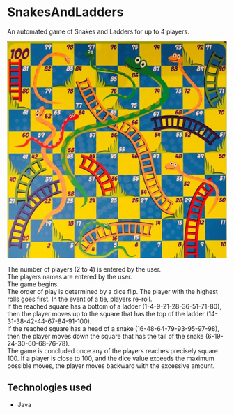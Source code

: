 # SnakesAndLadders
An automated game of Snakes and Ladders for up to 4 players.


![Snakes and Ladders Board](https://github.com/brandonlr09/SnakesAndLadders/blob/main/snakesandladders.png)


The number of players (2 to 4) is entered by the user.  
The players names are entered by the user.  
The game begins.  
The order of play is determined by a dice flip. The player with the highest rolls goes first. In the event of a tie, players re-roll.  
If the reached square has a bottom of a ladder (1-4-9-21-28-36-51-71-80), then the player moves up to the square that has the top of the ladder (14-31-38-42-44-67-84-91-100).  
If the reached square has a head of a snake (16-48-64-79-93-95-97-98), then the player moves down the square that has the tail of the snake (6-19-24-30-60-68-76-78).  
The game is concluded once any of the players reaches precisely square 100. If a player is close to 100, and the dice value exceeds the maximum possible moves, the player moves
backward with the excessive amount.  


Technologies used
---------------------
- Java
